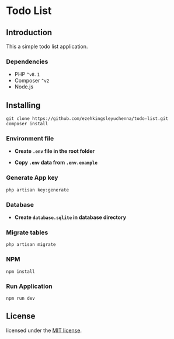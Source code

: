 # Todo List

## Introduction

This a simple todo list application.

### Dependencies

- PHP `^v8.1`
- Composer `^v2`
- Node.js

## Installing

```
git clone https://github.com/ezehkingsleyuchenna/todo-list.git
composer install
```

### Environment file

- **Create `.env` file in the root folder**

- **Copy `.env` data from `.env.example`**

### Generate App key

```
php artisan key:generate
```

### Database

- **Create `database.sqlite` in database directory**

### Migrate tables

```
php artisan migrate
```

### NPM

```
npm install
```

### Run Application

```
npm run dev
```

## License

licensed under the [MIT license](https://opensource.org/licenses/MIT).
